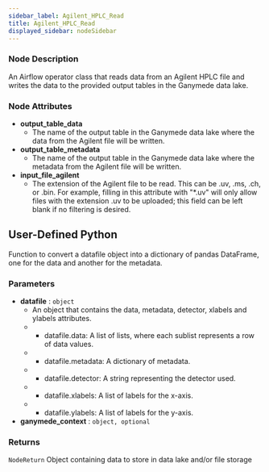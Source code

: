 ```yaml
---
sidebar_label: Agilent_HPLC_Read
title: Agilent_HPLC_Read
displayed_sidebar: nodeSidebar
---
```


### Node Description
An Airflow operator class that reads data from an Agilent HPLC file and writes the data to the provided output tables in the Ganymede data lake.


### Node Attributes
- **output_table_data**
  - The name of the output table in the Ganymede data lake where the data from the Agilent file will be written.
- **output_table_metadata**
  - The name of the output table in the Ganymede data lake where the metadata from the Agilent file will be written.
- **input_file_agilent**
  - The extension of the Agilent file to be read. This can be .uv, .ms, .ch, or .bin.  For example, filling in this attribute with "*.uv" will only allow files with the extension .uv to be uploaded; this field can be left blank if no filtering is desired.

## User-Defined Python
Function to convert a datafile object into a dictionary of pandas DataFrame, one for the data
and another for the metadata.


### Parameters
- **datafile** : `object`
    - An object that contains the data, metadata, detector, xlabels and ylabels attributes.
    - - datafile.data: A list of lists, where each sublist represents a row of data values.
    - - datafile.metadata: A dictionary of metadata.
    - - datafile.detector: A string representing the detector used.
    - - datafile.xlabels: A list of labels for the x-axis.
    - - datafile.ylabels: A list of labels for the y-axis.
- **ganymede_context** : `object, optional`


### Returns
`NodeReturn`
  Object containing data to store in data lake and/or file storage